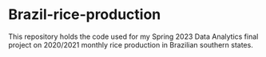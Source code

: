 # Brazil-rice-production
This repository holds the code used for my Spring 2023 Data Analytics final project on 2020/2021 monthly rice production in Brazilian southern states.
